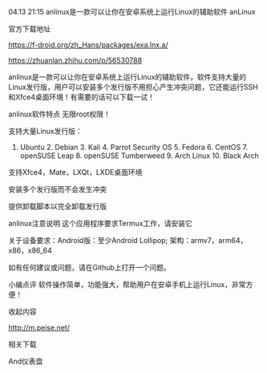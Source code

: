 04.13 21:15
anlinux是一款可以让你在安卓系统上运行Linux的辅助软件
anLinux


官方下载地址

https://f-droid.org/zh_Hans/packages/exa.lnx.a/


https://zhuanlan.zhihu.com/p/56530788



anlinux是一款可以让你在安卓系统上运行Linux的辅助软件，软件支持大量的Linux发行版，用户可以安装多个发行版不用担心产生冲突问题，它还能运行SSH和Xfce4桌面环境！有需要的话可以下载一试！

anlinux软件特点
无限root权限！

支持大量Linux发行版：

1. Ubuntu 2. Debian 3. Kali 4. Parrot Security OS 5. Fedora 6. CentOS 7. openSUSE Leap 8. openSUSE Tumberweed 9. Arch Linux 10. Black Arch

支持Xfce4，Mate，LXQt，LXDE桌面环境

安装多个发行版而不会发生冲突

提供卸载脚本以完全卸载发行版

anlinux注意说明
这个应用程序要求Termux工作，请安装它

关于设备要求：Android版：至少Android Lollipop; 架构：armv7，arm64，x86，x86_64

如有任何建议或问题，请在Github上打开一个问题。

小编点评
软件操作简单，功能强大，帮助用户在安卓手机上运行Linux，非常方便！

收起内容


http://m.peise.net/



相关下载

And仪表盘
